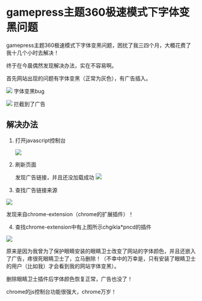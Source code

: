 # gamepress主题360极速模式下字体变黑问题

gamepress主题360极速模式下字体变黑问题，困扰了我三四个月，大概花费了我十几个小时去解决！

终于在今晨偶然发现解决办法，实在不容易啊。

首先网站出现的问题有字体变黑（正常为灰色），有广告插入。

![](http://images.feng3d.me/wordpress/wp-content/uploads/2015/03/20150313072649.png)
字体变黑bug

![](http://images.feng3d.me/wordpress/wp-content/uploads/2015/03/20150313072806.png)
拦截到了广告

## 解决办法

1. 打开javascript控制台

    ![](http://images.feng3d.me/wordpress/wp-content/uploads/2015/03/20150313073052.png)

2. 刷新页面

    发现广告链接，并且还没加载成功
    ![](http://images.feng3d.me/wordpress/wp-content/uploads/2015/03/20150313073357-1024x339.png)

3. 查找广告链接来源

![](http://images.feng3d.me/wordpress/wp-content/uploads/2015/03/20150313073822.png)

发现来自chrome-extension（chrome的扩展插件）！

4. 查找chrome-extension中有上图所示chgikla*pncd的插件

![](http://images.feng3d.me/wordpress/wp-content/uploads/2015/03/20150313074144.png)

原来是因为我曾为了保护眼睛安装的眼睛卫士改变了网站的字体颜色，并且还嵌入了广告，疼很死眼睛卫士了，立马删除！（不幸中的万幸是，只有安装了眼睛卫士的用户（比如我）才会看到我的网站字体变黑）。

删除眼睛卫士插件后字体颜色恢复正常，广告也没了！

chrome的js控制台功能很强大，chrome万岁！